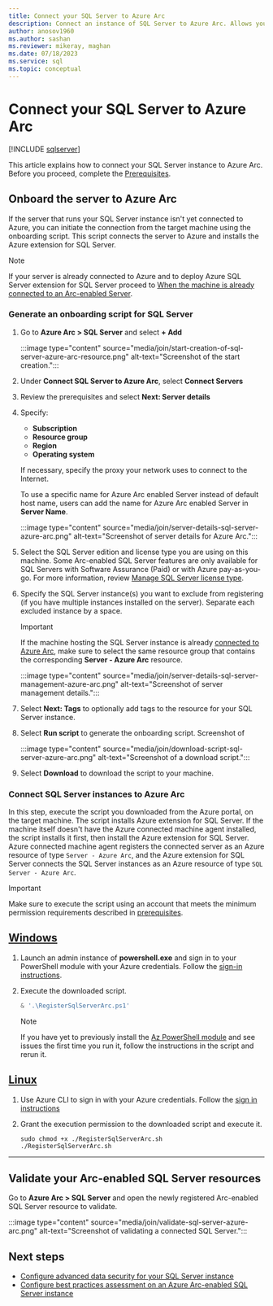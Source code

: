 ```yaml
---
title: Connect your SQL Server to Azure Arc
description: Connect an instance of SQL Server to Azure Arc. Allows you to manage SQL Server centrally, as an Arc-enabled resource.
author: anosov1960
ms.author: sashan
ms.reviewer: mikeray, maghan
ms.date: 07/18/2023
ms.service: sql
ms.topic: conceptual
---
```

# Connect your SQL Server to Azure Arc

[!INCLUDE [sqlserver](../../includes/applies-to-version/sqlserver.md)]

This article explains how to connect your SQL Server instance to Azure Arc. Before you proceed, complete the [Prerequisites](prerequisites.md#prerequisites).

## Onboard the server to Azure Arc

If the server that runs your SQL Server instance isn't yet connected to Azure, you can initiate the connection from the target machine using the onboarding script. This script connects the server to Azure and installs the Azure extension for SQL Server.

> [!NOTE]  
> If your server is already connected to Azure and to deploy Azure SQL Server extension for SQL Server proceed to [When the machine is already connected to an Arc-enabled Server](connect-already-enabled.md).


### Generate an onboarding script for SQL Server

1. Go to **Azure Arc > SQL Server** and select **+ Add**

   :::image type="content" source="media/join/start-creation-of-sql-server-azure-arc-resource.png" alt-text="Screenshot of the start creation.":::

1. Under **Connect SQL Server to Azure Arc**, select **Connect Servers**

1. Review the prerequisites and select **Next: Server details**

1. Specify:

    - **Subscription**
    - **Resource group**
    - **Region**
    - **Operating system**

    If necessary, specify the proxy your network uses to connect to the Internet.

    To use a specific name for Azure Arc enabled Server instead of default host name, users can add the name for Azure Arc enabled Server in **Server Name**.

   :::image type="content" source="media/join/server-details-sql-server-azure-arc.png" alt-text="Screenshot of server details for Azure Arc.":::

1. Select the SQL Server edition and license type you are using on this machine. Some Arc-enabled SQL Server features are only available for SQL Servers with Software Assurance (Paid) or with Azure pay-as-you-go. For more information, review [Manage SQL Server license type](manage-license-type.md).

1. Specify the SQL Server instance(s) you want to exclude from registering (if you have multiple instances installed on the server).  Separate each excluded instance by a space.

   > [!IMPORTANT]  
   > If the machine hosting the SQL Server instance is already [connected to Azure Arc](/azure/azure-arc/servers/onboard-portal), make sure to select the same resource group that contains the corresponding **Server - Azure Arc** resource.

   :::image type="content" source="media/join/server-details-sql-server-management-azure-arc.png" alt-text="Screenshot of server management details.":::

1. Select **Next: Tags** to optionally add tags to the resource for your SQL Server instance.

1. Select **Run script** to generate the onboarding script.
Screenshot of

   :::image type="content" source="media/join/download-script-sql-server-azure-arc.png" alt-text="Screenshot of a download script.":::

1. Select **Download** to download the script to your machine.

### Connect SQL Server instances to Azure Arc

In this step, execute the script you downloaded from the Azure portal, on the target machine. The script installs Azure extension for SQL Server. If the machine itself doesn't have the Azure connected machine agent installed, the script installs it first, then install the Azure extension for SQL Server. Azure connected machine agent registers the connected server as an Azure resource of type `Server - Azure Arc`, and the Azure extension for SQL Server connects the SQL Server instances as an Azure resource of type `SQL Server - Azure Arc`.

> [!IMPORTANT]  
> Make sure to execute the script using an account that meets the minimum permission requirements described in [prerequisites](prerequisites.md).

## [Windows](#tab/windows)

1. Launch an admin instance of **powershell.exe** and sign in to your PowerShell module with your Azure credentials. Follow the [sign-in instructions](/powershell/azure/install-az-ps#sign-in).

1. Execute the downloaded script.

   ```powershell
   & '.\RegisterSqlServerArc.ps1'
   ```

   > [!NOTE]  
   > If you have yet to previously install the [Az PowerShell module](/powershell/azure/new-azureps-module-az) and see issues the first time you run it, follow the instructions in the script and rerun it.

## [Linux](#tab/linux)

1. Use Azure CLI to sign in with your Azure credentials. Follow the [sign in instructions](/cli/azure/authenticate-azure-cli)

1. Grant the execution permission to the downloaded script and execute it.

   ```console
   sudo chmod +x ./RegisterSqlServerArc.sh
   ./RegisterSqlServerArc.sh
   ```

---
## Validate your Arc-enabled SQL Server resources

Go to **Azure Arc > SQL Server** and open the newly registered Arc-enabled SQL Server resource to validate.

   :::image type="content" source="media/join/validate-sql-server-azure-arc.png" alt-text="Screenshot of validating a connected SQL Server.":::

## Next steps

- [Configure advanced data security for your SQL Server instance](configure-advanced-data-security.md)
- [Configure best practices assessment on an Azure Arc-enabled SQL Server instance](assess.md)
